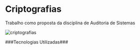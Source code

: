 # Criptografias
Trabalho como proposta da disciplina de Auditoria de Sistemas

![criptografias](https://github.com/JhonatanNobreBarboza/Criptografias/blob/master/imgLayout.PNG)

###Tecnologias Utilizadas###
